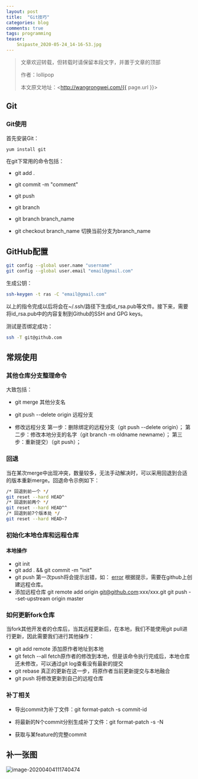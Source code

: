 ```yaml
---
layout: post
title:  "Git技巧"
categories: blog
comments: true
tags: programming
teaser:
    Snipaste_2020-05-24_14-16-53.jpg
---
```


> 文章欢迎转载，但转载时请保留本段文字，并置于文章的顶部
>
> 作者：lollipop
>
> 本文原文地址：<http://wangrongwei.com/{{ page.url }}>

## Git ##

### Git使用 ###

首先安装Git：

```bash
yum install git
```

在git下常用的命令包括：

- git add .

- git commit -m "comment"

- git push

- git branch

- git branch branch_name

- git checkout branch_name
  切换当前分支为branch_name

## GitHub配置 ##

```bash
git config --global user.name "username"
git config --global user.email "email@gmail.com"
```

生成公钥：

```bash
ssh-keygen -t ras -C "email@gmail.com"
```

以上的指令完成以后将会在~/.ssh/路径下生成id_rsa.pub等文件。接下来，需要将id_rsa.pub中的内容复制到Github的SSH and GPG keys。

测试是否绑定成功：

```bash
ssh -T git@github.com
```

## 常规使用 ##

### 其他仓库分支整理命令 ###

大致包括：

- git merge 其他分支名

- git push --delete origin 远程分支

- 修改远程分支
  第一步：删除绑定的远程分支（git push --delete origin）；
  第二步：修改本地分支的名字（git branch -m oldname newname）；
  第三步：重新提交）（git push）；  

### 回退 ###

当在某次merge中出现冲突，数量较多，无法手动解决时，可以采用回退到合适的版本重新merge。回退命令示例如下：

```bash
/* 回退到前一个 */
git reset --hard HEAD^
/* 回退到前两个 */
git reset --hard HEAD^^
/* 回退到前7个版本处 */
git reset --hard HEAD~7
```

### 初始化本地仓库和远程仓库 ###

#### 本地操作 ####

- git init
- git add . && git commit -m "init"
- git push
  第一次push将会提示出错，如：
  [error](https://img-blog.csdn.net/20171125144701517?watermark/2/text/aHR0cDovL2Jsb2cuY3Nkbi5uZXQvV0FOR19fUk9OR1dFSQ==/font/5a6L5L2T/fontsize/400/fill/I0JBQkFCMA==/dissolve/70/gravity/SouthEast)
  根据提示，需要在github上创建远程仓库。
- 添加远程仓库
  git remote add origin git@github.com:xxx/xxx.git
  git push --set-upstream origin master

### 如何更新fork仓库 ###

当fork其他开发者的仓库后，当其远程更新后，在本地，我们不能使用git pull进行更新，因此需要我们进行其他操作：

- git add remote
  添加原作者地址到本地
- git fetch --all
  fetch原作者的修改到本地，但是该命令执行完成后，本地仓库还未修改，可以通过git log查看没有最新的提交
- git rebase
  真正的更新在这一步，将原作者当前更新提交与本地融合
- git push
  将修改更新到自己的远程仓库

### 补丁相关

- 导出commit为补丁文件：git format-patch -s commit-id

- 将最新的N个commit分别生成补丁文件：git format-patch -s -N
- 获取与某feature的完整commit

## 补一张图

![image-20200404111740474](http://wangrongwei.com/images/image-20200404111740474.png)






